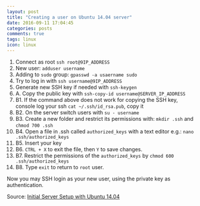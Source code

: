 ```yaml
---
layout: post
title: "Creating a user on Ubuntu 14.04 server"
date: 2016-09-11 17:04:45
categories: posts
comments: true
tags: linux
icon: linux
---
```

  1. Connect as root `ssh root@9IP_ADDRESS`
  2. New user: `adduser username`
  3. Adding to `sudo` group: `gpasswd -a usaername sudo`
  4. Try to log in with `ssh username@9IP_ADDRESS`
  5. Generate new SSH key if needed with `ssh-keygen`
  6. A. Copy the public key with `ssh-copy-id username@SERVER_IP_ADDRESS`
  7. B1. If the command above does not work for copying the SSH key, console log your ssh `cat ~/.ssh/id_rsa.pub`, copy it
  8. B2. On the server switch users with `su - username`
  9. B3. Create a new folder and restrict its permissions with: `mkdir .ssh` and `chmod 700 .ssh`
  10. B4. Open a file in .ssh called `authorized_keys` with a text editor e.g.: `nano .ssh/authorized_keys`
  11. B5. Insert your key
  12. B6. `CTRL + X` to exit the file, then `Y` to save changes.
  13. B7. Restrict the permissions of the `authorized_keys` by `chmod 600 .ssh/authorized_keys`
  14. B8. Type `exit` to return to `root` user.

Now you may SSH login as your new user, using the private key as authentication.

Source: [Initial Server Setup with Ubuntu 14.04](https://www.digitalocean.com/community/tutorials/initial-server-setup-with-ubuntu-14-04)